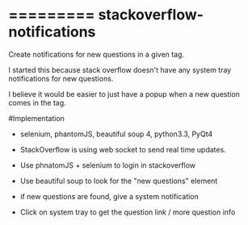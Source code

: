 =========
stackoverflow-notifications
=========

Create notifications for new questions in a given tag.

I started this because stack overflow doesn't have any system tray notifications for new questions.

I believe it would be easier to just have a popup when a new question comes in the tag.


#Implementation

- selenium, phantomJS, beautiful soup 4, python3.3, PyQt4

- StackOverflow is using web socket to send real time updates.
- Use phnatomJS + selenium to login in stackoverflow
- Use beautiful soup to look for the "new questions" element
- if new questions are found, give a system notification
- Click on system tray to get the question link / more question info